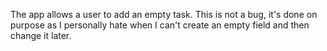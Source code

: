 The app allows a user to add an empty task. This is not a bug, it's done on purpose as I personally hate when I can't create an empty field and then change it later.